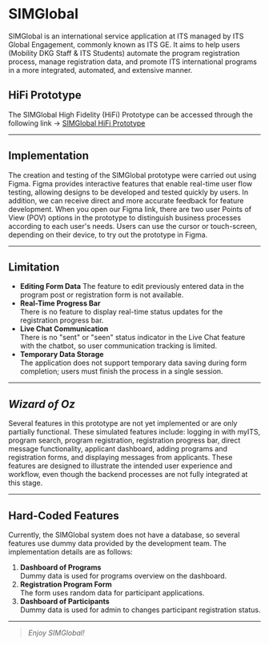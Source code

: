 # SIMGlobal

SIMGlobal is an international service application at ITS managed by ITS Global Engagement, commonly known as ITS GE. It aims to help users (Mobility DKG Staff & ITS Students) automate the program registration process, manage registration data, and promote ITS international programs in a more integrated, automated, and extensive manner.

## HiFi Prototype

The SIMGlobal High Fidelity (HiFi) Prototype can be accessed through the following link -> [SIMGlobal HiFi Prototype](https://figma.com/design/mzz8S6sShRV2U0YbOvD8Fc/UI-UX-SIMGlobal?node-id=589-9768&t=uNPUkUA6V6PyPYqc-1)

---

## Implementation

The creation and testing of the SIMGlobal prototype were carried out using Figma. Figma provides interactive features that enable real-time user flow testing, allowing designs to be developed and tested quickly by users. In addition, we can receive direct and more accurate feedback for feature development. When you open our Figma link, there are two user Points of View (POV) options in the prototype to distinguish business processes according to each user's needs. Users can use the cursor or touch-screen, depending on their device, to try out the prototype in Figma.

---

## Limitation

- **Editing Form Data**
  The feature to edit previously entered data in the program post or registration form is not available.
- **Real-Time Progress Bar**  
  There is no feature to display real-time status updates for the registration progress bar.
- **Live Chat Communication**  
  There is no "sent" or "seen" status indicator in the Live Chat feature with the chatbot, so user communication tracking is limited.
- **Temporary Data Storage**  
  The application does not support temporary data saving during form completion; users must finish the process in a single session.

---

## _Wizard of Oz_

Several features in this prototype are not yet implemented or are only partially functional. These simulated features include: logging in with myITS, program search, program registration, registration progress bar, direct message functionality, applicant dashboard, adding programs and registration forms, and displaying messages from applicants. These features are designed to illustrate the intended user experience and workflow, even though the backend processes are not fully integrated at this stage.

---

## Hard-Coded Features

Currently, the SIMGlobal system does not have a database, so several features use dummy data provided by the development team. The implementation details are as follows:

1. **Dashboard of Programs**  
   Dummy data is used for programs overview on the dashboard.
2. **Registration Program Form**  
   The form uses random data for participant applications.
3. **Dashboard of Participants**  
   Dummy data is used for admin to changes participant registration status.

---

> _Enjoy SIMGlobal!_

